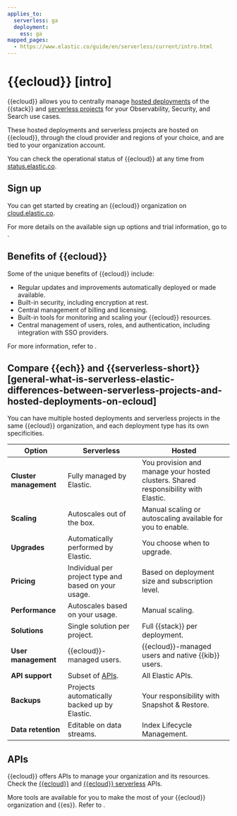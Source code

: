 ```yaml
---
applies_to:
  serverless: ga
  deployment:
    ess: ga
mapped_pages:
  - https://www.elastic.co/guide/en/serverless/current/intro.html
---
```


# {{ecloud}} [intro]

{{ecloud}} allows you to centrally manage [hosted deployments](elastic-cloud/cloud-hosted.md) of the {{stack}} and [serverless projects](elastic-cloud/serverless.md) for your Observability, Security, and Search use cases. 

These hosted deployments and serverless projects are hosted on {{ecloud}}, through the cloud provider and regions of your choice, and are tied to your organization account.

You can check the operational status of {{ecloud}} at any time from [status.elastic.co](https://status.elastic.co/).

## Sign up

You can get started by creating an {{ecloud}} organization on [cloud.elastic.co](https://cloud.elastic.co/registration).

For more details on the available sign up options and trial information, go to [](elastic-cloud/create-an-organization.md).

## Benefits of {{ecloud}}

Some of the unique benefits of {{ecloud}} include:

- Regular updates and improvements automatically deployed or made available.
- Built-in security, including encryption at rest.
- Central management of billing and licensing.
- Built-in tools for monitoring and scaling your {{ecloud}} resources.
- Central management of users, roles, and authentication, including integration with SSO providers.

For more information, refer to [](/deploy-manage/cloud-organization.md).

## Compare {{ech}} and {{serverless-short}} [general-what-is-serverless-elastic-differences-between-serverless-projects-and-hosted-deployments-on-ecloud]

You can have multiple hosted deployments and serverless projects in the same {{ecloud}} organization, and each deployment type has its own specificities.


| Option | Serverless | Hosted |
| --- | --- | --- |
| **Cluster management** | Fully managed by Elastic. | You provision and manage your hosted clusters. Shared responsibility with Elastic. |
| **Scaling** | Autoscales out of the box. | Manual scaling or autoscaling available for you to enable. |
| **Upgrades** | Automatically performed by Elastic. | You choose when to upgrade. |
| **Pricing** | Individual per project type and based on your usage. | Based on deployment size and subscription level. |
| **Performance** | Autoscales based on your usage. | Manual scaling. |
| **Solutions** | Single solution per project. | Full {{stack}} per deployment. |
| **User management** | {{ecloud}}-managed users. | {{ecloud}}-managed users and native {{kib}} users. |
| **API support** | Subset of [APIs](https://www.elastic.co/docs/api). | All Elastic APIs. |
| **Backups** | Projects automatically backed up by Elastic. | Your responsibility with Snapshot & Restore. |
| **Data retention** | Editable on data streams. | Index Lifecycle Management. |

## APIs

{{ecloud}} offers APIs to manage your organization and its resources. Check the [{{ecloud}}](https://www.elastic.co/docs/api/doc/cloud/) and [{{ecloud}} serverless](https://www.elastic.co/docs/api/doc/elastic-cloud-serverless/) APIs.

More tools are available for you to make the most of your {{ecloud}} organization and {{es}}. Refer to [](/deploy-manage/deploy/elastic-cloud/tools-apis.md).